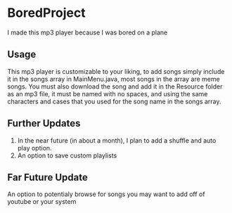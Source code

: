 # BoredProject
I made this mp3 player because I was bored on a plane
## Usage
This mp3 player is customizable to your liking, to add songs simply include it in the songs array in MainMenu.java, most songs in the array are meme songs. You must also download the song and add it in the Resource folder as an mp3 file, it must be named with no spaces, and using the same characters and cases that you used for the song name in the songs array.
## Further Updates
1. In the near future (in about a month), I plan to add a shuffle and auto play option.
2. An option to save custom playlists
## Far Future Update
An option to potentialy browse for songs you may want to add off of youtube or your system 
